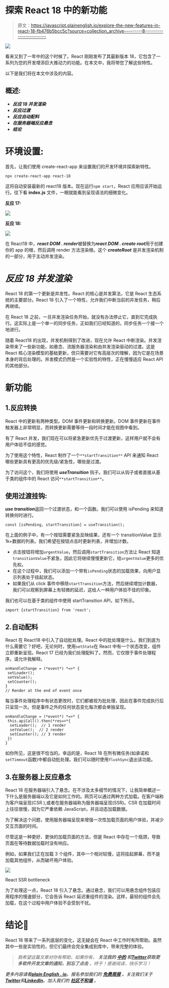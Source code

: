 # 探索 React 18 中的新功能

> 原文：<https://javascript.plainenglish.io/explore-the-new-features-in-react-18-fb476b5bcc5c?source=collection_archive---------8----------------------->

![](img/fb76fbda506fb045c49e27f4e14ad20e.png)

看来又到了一年中的这个时候了。React 刚刚发布了其最新版本 18，它包含了一系列为您的开发增添巨大推动力的功能。在本文中，我将带您了解这些特性。

以下是我们将在本文中涉及的内容。

## **概述**:

*   ***反应 18 并发渲染***
*   ***反应过渡***
*   ***反应自动配料***
*   ***在服务器端反应悬念***
*   ***结论***

# 环境设置:

首先，让我们使用 create-react-app 来设置我们的开发环境并探索新特性。

```
npx create-react-app react-18
```

这将自动安装最新的 react18 版本。现在运行`npm start`，React 应用应该开始运行。往下看 **index.js** 文件，一眼就能看到呈现语法的细微变化。

**反应 17:**

![](img/23ee1bc076bd1e8f758acba133ad3f45.png)

**反应 18:**

![](img/def9ffc3a84a8d289253e66979239a33.png)

在 React18 中，***react DOM . render***被替换为***react DOM . create root***用于创建你的 app 的根，然后调用 render 方法渲染根。这个 ***createRoot*** 是并发渲染机制的一部分，用于主动并发渲染。

# ***反应 18 并发渲染***

React 18 的第一个更新是并发性。React 的核心是并发算法，它是 React 生态系统的主要部分。React 18 引入了一个特性，允许我们中断当前的并发任务，稍后再继续。

在 React 18 之前，一旦并发渲染任务开始，就没有办法停止它，直到它完成执行。这实际上是一个单一的同步任务，正如我们已经知道的，同步任务一个接一个地进行。

随着 React18 的出现，并发机制得到了改进，现在允许 React 中断渲染。并发渲染带来了一些新功能，如悬念、流服务器渲染和由并发渲染驱动的过渡。这是 React 核心渲染模型的基础更新，但只需要对它有高层次的理解，因为它是在场景本身的背后处理的。并发模式仍然是一个实验性的特性，正在慢慢适应 React API 的其他部分。

# 新功能

## 1.反应转换

React 中的更新有两种类型。DOM 事件更新和转换更新。DOM 事件更新在事件触发器上非常明显，而转换更新需要等待一段时间才能在视图中看到。

有了 React 并发，我们现在可以将紧急更新优先于过渡更新，这样用户就不会有用户体验不佳的感觉。

为了使用这个特性，React 制作了一个`**startTransition**` API 来通知 React 哪些更新具有更高的优先级/紧急性，哪些是过渡。

为了访问这个，我们将使用 ***useTransition*** 钩子。我们可以从钩子或者直接从基于类的组件中的 React 访问`**startTransition**`。

## 使用过渡挂钩:

***use transition***返回一个过渡状态，和一个函数。我们可以使用 isPending 来知道转换何时进行。

```
const [isPending, startTransition] = useTransition();
```

在上面的例子中，有一个按钮需要紧急反映结果，还有一个 transitionValue 显示 1k+数据的列表。我们希望在按钮点击时更新列表，并增加计数。

*   点击按钮将增加`urgentValue`，然后调用`startTransition`方法让 React 知道`transitionValue`不紧急，因此它将继续慢慢更新它，给`urgentValue`更多的优先权。
*   在这个过程中，我们可以添加一个带有`isPending`状态的加载效果，向用户显示列表处于挂起状态。
*   如果我们从 click 事件中移除`startTransition`方法，然后继续增加计数器，我们可以观察到屏幕上有轻微的延迟，这给人一种用户体验不佳的印象。

我们也可以在基于类的组件中使用 startTransition API，如下所示。

```
import {startTransition} from 'react';
```

## 2.自动配料

React 在 React18 中引入了自动批处理。React 中的批处理是什么，我们到底为什么需要它？好吧，无论何时，使用`setState`在 React 中有一个状态改变，组件立即重新呈现。React 17 已经为我们处理配料了。然而，它仅限于事件处理程序。请允许我解释。

```
onHandleChange = (*event*) *=>* {
 setLoader();
 setValue(); 
 setCounter(); 
}
// Render at the end of event once
```

每当事件处理程序中有状态更改时，它们都被视为批处理，因此在事件完成执行后只呈现一次。但是事件之外的任何状态变化每次都会单独呈现。

```
onHandleChange = (*event*) *=>* {
 this.apiCall().then(*res=>*{
  setLoader();  // 1 render
  setValue();  // 2 render
  setCounter(); // 3 render
 })
}
```

如你所见，这是很不恰当的。幸运的是，React 18 在所有微任务(如承诺和`setTimeout`函数)中都自动批处理。我们可以随时使用`flushSync`退出该功能。

## 3.在服务器上反应悬念

React 18 在服务器端引入了悬念。在不涉及太多细节的情况下，让我简单概述一下什么是服务器端以及它是如何工作的。网页可以通过两种方式加载。在客户端称为客户端呈现(CSR ),或者在服务器端称为服务器端呈现(SSR)。CSR 在加载时间上往往很慢，因为它严重依赖 JavaScript，并且动态加载数据。

为了解决这个问题，使用服务器端呈现来增强一次性加载页面的用户体验，并减少交互页面的时间。

尽管这是一种更好、更快的加载页面的方法，但是 React 中存在一个瓶颈，导致页面在等待数据加载时没有响应。

例如，如果我们正在加载 3 个组件，其中一个相对较慢，这将挂起屏幕，而不是加载其他组件，从而破坏用户体验。

![](img/95e020c091207c8d2e929f5a39667b87.png)

React SSR bottleneck

为了处理这一点，React 18 引入了悬念。通过悬念，我们可以用悬念组件包装应用程序的慢速部分，它会告诉 React 延迟重组件的渲染。这样，最轻的组件会先加载，在这个过程中用户体验不会受到干扰。

# 结论🎉

React 18 带来了一系列底层的变化，这无疑会在 React 中工作时有所帮助。虽然其中一些是实验性的，但它们最终会完全集成到库中，带来完整的体验。

> *我希望这篇文章对你有帮助，如果你有，* ***关注我的*** [***中的***](https://medium.com/@mrahmedkhan019) ***和***[***Twitter***](https://twitter.com/50shadeofkhan)***获取更多软件开发文章的通知，别忘了点击*** *。终于！感谢阅读，快乐学习！*

*更多内容请看*[***plain English . io***](https://plainenglish.io/)*。报名参加我们的* [***免费周报***](http://newsletter.plainenglish.io/) *。关注我们关于*[***Twitter***](https://twitter.com/inPlainEngHQ)*和*[***LinkedIn***](https://www.linkedin.com/company/inplainenglish/)*。加入我们的* [***社区不和谐***](https://discord.gg/GtDtUAvyhW) *。*
